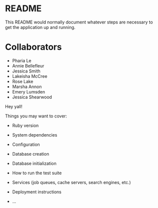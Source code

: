 # README

This README would normally document whatever steps are necessary to get the
application up and running.

# Collaborators

*  Pharia Le
*  Annie Bellefleur
*  Jessica Smith
*  Lakeisha McCree
*  Rose Lake
*  Marsha Annon
*  Emery Lumsden
*  Jessica Shearwood

Hey yall! 

Things you may want to cover:

* Ruby version

* System dependencies

* Configuration

* Database creation

* Database initialization

* How to run the test suite

* Services (job queues, cache servers, search engines, etc.)

* Deployment instructions

* ...
